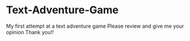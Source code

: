 # Text-Adventure-Game
My first attempt at a text adventure game
Please review and give me your opinion
Thank you!!
